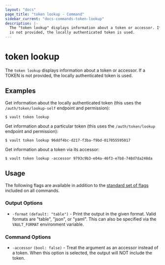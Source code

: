 ```yaml
---
layout: "docs"
page_title: "token lookup - Command"
sidebar_current: "docs-commands-token-lookup"
description: |-
  The "token lookup" displays information about a token or accessor. If a TOKEN
  is not provided, the locally authenticated token is used.
---
```


# token lookup

The `token lookup` displays information about a token or accessor. If a TOKEN is
not provided, the locally authenticated token is used.

## Examples

Get information about the locally authenticated token (this uses the
`/auth/token/lookup-self` endpoint and permission):

```text
$ vault token lookup
```

Get information about a particular token (this uses the `/auth/token/lookup`
endpoint and permission):

```text
$ vault token lookup 96ddf4bc-d217-f3ba-f9bd-017055595017
```

Get information about a token via its accessor:

```text
$ vault token lookup -accessor 9793c9b3-e04a-46f3-e7b8-748d7da248da
```

## Usage

The following flags are available in addition to the [standard set of
flags](/docs/commands/index.html) included on all commands.

### Output Options

- `-format` `(default: "table")` - Print the output in the given format. Valid
  formats are "table", "json", or "yaml". This can also be specified via the
  `VAULT_FORMAT` environment variable.

### Command Options

- `-accessor` `(bool: false)` - Treat the argument as an accessor instead of a
  token. When this option is selected, the output will NOT include the token.
